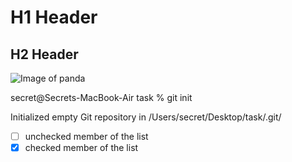 # H1 Header

## H2 Header

![Image of panda](https://thumbs.dreamstime.com/b/cartoon-cool-panda-wear-sunglasses-cartoon-swag-cool-panda-wear-sunglasses-216984838.jpg)

secret@Secrets-MacBook-Air task % git init

Initialized empty Git repository in /Users/secret/Desktop/task/.git/

- [ ] unchecked member of the list
- [x] checked member of the list
